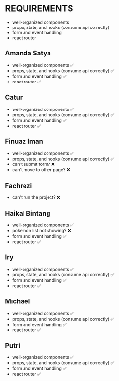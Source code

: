 # REQUIREMENTS

- well-organized components
- props, state, and hooks (consume api correctly)
- form and event handling
- react router

## Amanda Satya

- well-organized components ✅
- props, state, and hooks (consume api correctly) ✅
- form and event handling ✅
- react router ✅

## Catur

- well-organized components ✅
- props, state, and hooks (consume api correctly) ✅
- form and event handling ✅
- react router ✅

## Finuaz Iman

- well-organized components ✅
- props, state, and hooks (consume api correctly) ✅
- can't submit form? ❌
- can't move to other page? ❌

## Fachrezi

- can't run the project? ❌

## Haikal Bintang

- well-organized components ✅
- pokemon list not showing? ❌
- form and event handling ✅
- react router ✅

## Iry

- well-organized components ✅
- props, state, and hooks (consume api correctly) ✅
- form and event handling ✅
- react router ✅

## Michael

- well-organized components ✅
- props, state, and hooks (consume api correctly) ✅
- form and event handling ✅
- react router ✅

## Putri

- well-organized components ✅
- props, state, and hooks (consume api correctly) ✅
- form and event handling ✅
- react router ✅
